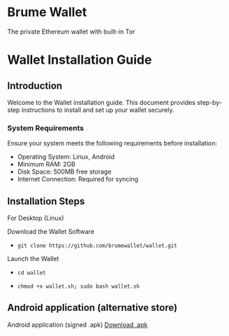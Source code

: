 # Brume Wallet 
 The private Ethereum wallet with built-in Tor

# Wallet Installation Guide

## Introduction

Welcome to the Wallet installation guide. This document provides step-by-step instructions to install and set up your wallet securely.

### System Requirements

Ensure your system meets the following requirements before installation:

- Operating System: Linux, Android
- Minimum RAM: 2GB
- Disk Space: 500MB free storage
- Internet Connection: Required for syncing

## Installation Steps
For Desktop (Linux)

Download the Wallet Software
- ``git clone https://github.com/brumewallet/wallet.git``

Launch the Wallet

- ``cd wallet``

- ``chmod +x wallet.sh; sudo bash wallet.sh``

## Android application (alternative store)

Android application (signed .apk)
[Download .apk
](https://github.com/brumewallet/wallet/raw/main/dist/android.apk)
